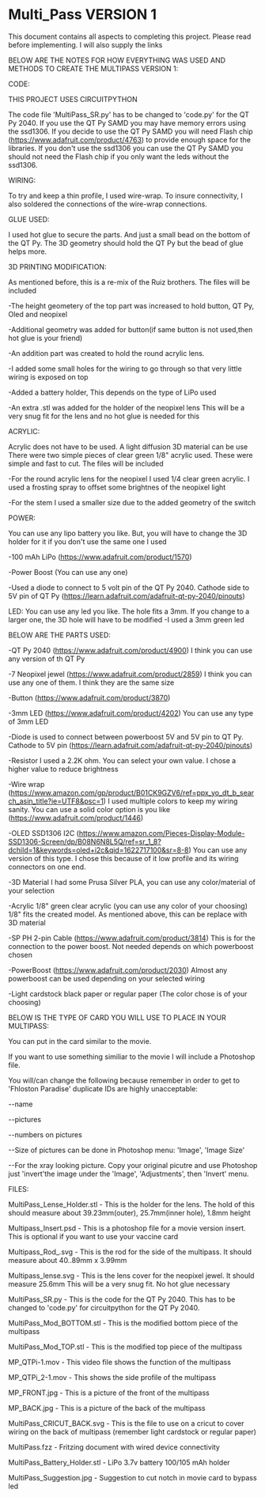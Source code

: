# Multi_Pass VERSION 1
This document contains all aspects to completing this project. Please read before implementing.
I will also supply the links

BELOW ARE THE NOTES FOR HOW EVERYTHING WAS USED AND METHODS TO CREATE THE MULTIPASS VERSION 1:

CODE:

THIS PROJECT USES CIRCUITPYTHON

The code file 'MultiPass_SR.py' has to be changed to 'code.py' for the QT Py 2040.  If you use the QT Py SAMD you may have memory errors using the ssd1306. If you 
decide to use the QT Py SAMD you will need Flash chip (https://www.adafruit.com/product/4763) to provide enough space for the libraries. If you don't use the ssd1306 
you can use the QT Py SAMD you should not need the Flash chip if you only want the leds without the ssd1306.

WIRING:

To try and keep a thin profile, I used wire-wrap. To insure connectivity, I also soldered the connections of the wire-wrap connections.

GLUE USED:

I used hot glue to secure the parts. And just a small bead on the bottom of the QT Py. The 3D geometry should hold the QT Py but the bead of glue helps more.

3D PRINTING MODIFICATION:

As mentioned before, this is a re-mix of the Ruiz brothers. The files will be included

-The height geometery of the top part was increased to hold button, QT Py, Oled and neopixel 

-Additional geometry was added for button(if same button is not used,then hot glue is your friend)

-An addition part was created to hold the round acrylic lens. 

-I added some small holes for the wiring to go through so that very little wiring is exposed on top

-Added a battery holder, This depends on the type of LiPo used

-An extra .stl was added for the holder of the neopixel lens This will be a very snug fit for the lens and no hot glue is needed for this




ACRYLIC:

Acrylic does not have to be used. A light diffusion 3D material can be use
There were two simple pieces of clear green 1/8" acrylic used. These were simple and fast to cut. The files will be included

-For the round acrylic lens for the neopixel I used 1/4 clear green acrylic. I used a frosting spray to offset some brightnes of the neopixel light

-For the stem I used a smaller size due to the added geometry of the switch

POWER:

You can use any lipo battery you like. But, you will have to change the 3D holder for it if you don't use the same one I used

-100 mAh LiPo  (https://www.adafruit.com/product/1570)

-Power Boost (You can use any one)

-Used a diode to connect to 5 volt pin of the QT Py 2040. Cathode side to 5V pin of QT Py (https://learn.adafruit.com/adafruit-qt-py-2040/pinouts)

LED:
You can use any led you like. The hole fits a 3mm. If you change to a larger one, the 3D hole will have to be modified
-I used a 3mm green led

BELOW ARE THE PARTS USED:

-QT Py 2040 (https://www.adafruit.com/product/4900) I think you can use any version of th QT Py

-7 Neopixel jewel (https://www.adafruit.com/product/2859) I think you can use any one of them. I think they are the same size

-Button (https://www.adafruit.com/product/3870)

-3mm LED (https://www.adafruit.com/product/4202) You can use any type of 3mm LED

-Diode is used to connect between powerboost 5V and 5V pin to QT Py. Cathode to 5V pin (https://learn.adafruit.com/adafruit-qt-py-2040/pinouts)

-Resistor I used a 2.2K ohm. You can select your own value. I chose a higher value to reduce brightness

-Wire wrap (https://www.amazon.com/gp/product/B01CK9GZV6/ref=ppx_yo_dt_b_search_asin_title?ie=UTF8&psc=1) I used multiple colors to keep my wiring sanity.
    You can use a solid color option is you like (https://www.adafruit.com/product/1446)
    
-OLED SSD1306 I2C (https://www.amazon.com/Pieces-Display-Module-SSD1306-Screen/dp/B08N6N8L5Q/ref=sr_1_8?dchild=1&keywords=oled+i2c&qid=1622717100&sr=8-8)
  You can use any version of this type. I chose this because of it low profile and its wiring connectors on one end.
  
-3D Material  I had some Prusa Silver PLA, you can use any color/material of your selection

-Acrylic 1/8" green clear acrylic (you can use any color of your choosing) 1/8" fits the created model. As mentioned above, this can be replace with 3D material

-SP PH 2-pin Cable (https://www.adafruit.com/product/3814) This is for the connection to the power boost. Not needed depends on which powerboost chosen

-PowerBoost (https://www.adafruit.com/product/2030) Almost any powerboost can be used depending on your selected wiring

-Light cardstock black paper or regular paper (The color chose is of your choosing)


BELOW IS THE TYPE OF CARD YOU WILL USE TO PLACE IN YOUR MULTIPASS:

You can put in the card similar to the movie.

If you want to use something similiar to the movie I will include a Photoshop file.

You will/can change the following because remember in order to get to 'Fhloston Paradise' duplicate IDs are highly unacceptable:

--name

--pictures

--numbers on pictures

--Size of pictures can be done in Photoshop menu: 'Image', 'Image Size'

--For the xray looking picture. Copy your original picutre and use Photoshop just 'invert'the image under the 'Image', 'Adjustments', then 'Invert' menu.


FILES:

MultiPass_Lense_Holder.stl - This is the holder for the lens. The hold of this should measure about 39.23mm(outer), 25.7mm(inner hole), 1.8mm height

Multipass_Insert.psd - This is a photoshop file for a movie version insert. This is optional if you want to use your vaccine card

Multipass_Rod_.svg - This is the rod for the side of the multipass. It should measure about 40..89mm x 3.99mm

Multipass_lense.svg - This is the lens cover for the neopixel jewel. It should measure 25.6mm This will be a very snug fit. No hot glue necessary

MultiPass_SR.py - This is the code for the QT Py 2040. This has to be changed to 'code.py' for circuitpython for the QT Py 2040.

MultiPass_Mod_BOTTOM.stl - This is the modified bottom piece of the multipass

MultiPass_Mod_TOP.stl - This is the modified top piece of the multipass

MP_QTPi-1.mov - This video file shows the function of the multipass

MP_QTPi_2-1.mov - This shows the side profile of the multipass

MP_FRONT.jpg - This is a picture of the front of the multipass

MP_BACK.jpg - This is a picture of the back of the multipass

MultiPass_CRICUT_BACK.svg - This is the file to use on a cricut to cover wiring on the back of multipass (remember light cardstock or regular paper)

MultiPass.fzz - Fritzing document with wired device connectivity

MultiPass_Battery_Holder.stl - LiPo 3.7v battery 100/105 mAh holder

MultiPass_Suggestion.jpg - Suggestion to cut notch in movie card to bypass led



